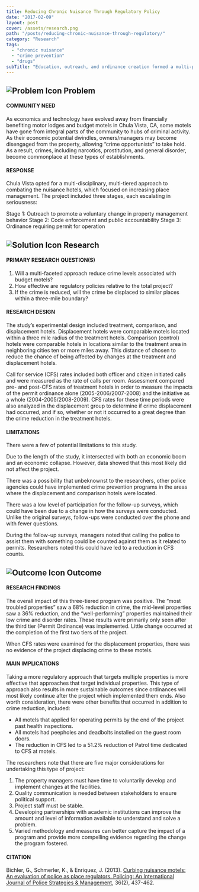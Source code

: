 ```yaml
---
title: Reducing Chronic Nuisance Through Regulatory Policy
date: "2017-02-09"
layout: post
cover: /assets/research.png
path: "/posts/reducing-chronic-nuisance-through-regulatory/"
category: "Research"
tags:
  - "chronic nuisance"
  - "crime prevention"
  - "drugs"
subTitle: "Education, outreach, and ordinance creation formed a multi-pronged approached that reduced crime at local motels."
---
```

## ![Problem Icon](https://github.com/google/material-design-icons/raw/master/alert/1x_web/ic_error_outline_black_48dp.png "Problem") Problem

#### COMMUNITY NEED

As economics and technology have evolved away from financially benefiting motor lodges and budget motels in Chula Vista, CA, some motels have gone from integral parts of the community to hubs of criminal activity. As their economic potential dwindles, owners/managers may become disengaged from the property, allowing “crime opportunists” to take hold. As a result, crimes, including narcotics, prostitution, and general disorder, become commonplace at these types of establishments.

#### RESPONSE

Chula Vista opted for a multi-disciplinary, multi-tiered approach to combating the nuisance hotels, which focused on increasing place management. The project included three stages, each escalating in seriousness:

Stage 1: Outreach to promote a voluntary change in property management behavior
Stage 2: Code enforcement and public accountability
Stage 3: Ordinance requiring permit for operation

## ![Solution Icon](https://github.com/google/material-design-icons/raw/master/action/1x_web/ic_lightbulb_outline_black_48dp.png "Solution") Research

#### PRIMARY RESEARCH QUESTION(S)

1. Will a multi-faceted approach reduce crime levels associated with budget motels?
2. How effective are regulatory policies relative to the total project?
3. If the crime is reduced, will the crime be displaced to similar places within a three-mile boundary?

#### RESEARCH DESIGN

The study’s experimental design included treatment, comparison, and displacement hotels. Displacement hotels were comparable motels located within a three mile radius of the treatment hotels. Comparison (control) hotels were comparable hotels in locations similar to the treatment area in neighboring cities ten or more miles away. This distance of chosen to reduce the chance of being affected by changes at the treatment and displacement hotels.

Call for service (CFS) rates included both officer and citizen initiated calls and were measured as the rate of calls per room. Assessment compared pre- and post-CFS rates of treatment hotels in order to measure the impacts of the permit ordinance alone (2005-2006/2007-2008) and the initiative as a whole (2004-2005/2008-2009). CFS rates for these time periods were also analyzed in the displacement group to determine if crime displacement had occurred, and if so, whether or not it occurred to a great degree than the crime reduction in the treatment hotels.

#### LIMITATIONS

There were a few of potential limitations to this study.

Due to the length of the study, it intersected with both an economic boom and an economic collapse. However, data showed that this most likely did not affect the project.

There was a possibility that unbeknownst to the researchers, other police agencies could have implemented crime prevention programs in the areas where the displacement and comparison hotels were located.

There was a low level of participation for the follow-up surveys, which could have been due to a change in how the surveys were conducted. Unlike the original surveys, follow-ups were conducted over the phone and with fewer questions.

During the follow-up surveys, managers noted that calling the police to assist them with something could be counted against them as it related to permits. Researchers noted this could have led to a reduction in CFS counts.


## ![Outcome Icon](https://github.com/google/material-design-icons/raw/master/action/1x_web/ic_view_list_black_48dp.png "Outcome") Outcome

#### RESEARCH FINDINGS

The overall impact of this three-tiered program was positive. The “most troubled properties” saw a 68% reduction in crime, the mid-level properties saw a 36% reduction, and the “well-performing” properties maintained their low crime and disorder rates. These results were primarily only seen after the third tier (Permit Ordinance) was implemented. Little change occurred at the completion of the first two tiers of the project.

When CFS rates were examined for the displacement properties, there was no evidence of the project displacing crime to these motels.

#### MAIN IMPLICATIONS

Taking a more regulatory approach that targets multiple properties is more effective that approaches that target individual properties. This type of approach also results in more sustainable outcomes since ordinances will most likely continue after the project which implemented them ends. Also worth consideration, there were other benefits that occurred in addition to crime reduction, included:

* All motels that applied for operating permits by the end of the project past health inspections.
* All motels had peepholes and deadbolts installed on the guest room doors.
* The reduction in CFS led to a 51.2% reduction of Patrol time dedicated to CFS at motels.

The researchers note that there are five major considerations for undertaking this type of project:

1. The property managers must have time to voluntarily develop and implement changes at the facilities.
2. Quality communication is needed between stakeholders to ensure political support.
3. Project staff must be stable.
4. Developing partnerships with academic institutions can improve the amount and level of information available to understand and solve a problem.
5. Varied methodology and measures can better capture the impact of a program and provide more compelling evidence regarding the change the program fostered.
    
#### CITATION

Bichler, G., Schmerler, K., & Enriquez, J. (2013). [Curbing nuisance motels: An evaluation of police as place regulators. Policing: An International Journal of Police Strategies & Management](https://www.researchgate.net/publication/263300813_Curbing_nuisance_motels_An_evaluation_of_police_as_place_regulators), 36(2), 437-462.
